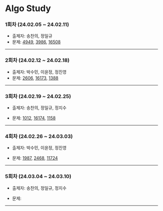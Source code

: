# Algo Study

### 1회차 (24.02.05 ~ 24.02.11)

- 출제자: 송찬의, 정일규
- 문제: [4949](https://www.acmicpc.net/problem/4949), [3986](https://www.acmicpc.net/problem/3986), [16508](https://www.acmicpc.net/problem/16508)

---

### 2회차 (24.02.12 ~ 24.02.18)

- 출제자: 박수민, 이윤정, 정진영
- 문제: [2606](https://www.acmicpc.net/problem/2606), [16173](https://www.acmicpc.net/problem/16173), [1388](https://www.acmicpc.net/problem/1388)

---

### 3회차 (24.02.19 ~ 24.02.25)

- 출제자: 송찬의, 정일규, 정지수

- 문제: [1012](https://www.acmicpc.net/problem/1012), [16174](https://www.acmicpc.net/problem/16174), [1158](https://www.acmicpc.net/problem/1158)

---

### 4회차 (24.02.26 ~ 24.03.03)

- 출제자: 박수민, 이윤정, 정진영

- 문제: [1987](https://www.acmicpc.net/problem/1987), [2468](https://www.acmicpc.net/problem/2468), [11724](https://www.acmicpc.net/problem/11724)

---

### 5회차 (24.03.04 ~ 24.03.10)

- 출제자: 송찬의, 정일규, 정지수

- 문제: 

---